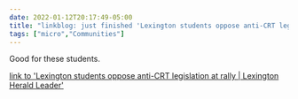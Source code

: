 ```yaml
---
date: 2022-01-12T20:17:49-05:00
title: "linkblog: just finished 'Lexington students oppose anti-CRT legislation at rally | Lexington Herald Leader'"
tags: ["micro","Communities"]
---
```

Good for these students.
 
[link to 'Lexington students oppose anti-CRT legislation at rally | Lexington Herald Leader'](https://www.kentucky.com/news/local/education/article257255127.html)

